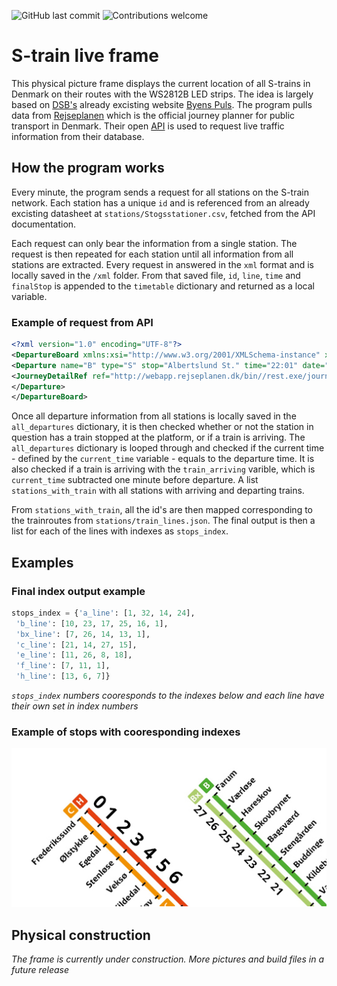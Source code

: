![GitHub last commit](https://img.shields.io/github/last-commit/uberibsen/s-train-frame)
![Contributions welcome](https://img.shields.io/badge/Contributions-welcome-brightgreen)

#  S-train live frame
This physical picture frame displays the current location of all S-trains in Denmark on their routes with the WS2812B LED strips. The idea is largely based on [DSB's](https://www.dsb.dk/) already excisting website [Byens Puls](https://www.rejseplanen.dk/bin/help.exe/mn?L=vs_livemap.vs_schematic&tpl=fullscreenmap&view=dsb&responsive=1&schematic=true). The program pulls data from [Rejseplanen](https://webapp.rejseplanen.dk/webapp/?language=en_EN) which is the official journey planner for public transport in Denmark. Their open [API](https://help.rejseplanen.dk/hc/da/articles/214174465-Rejseplanens-API) is used to request live traffic information from their database. 

## How the program works
Every minute, the program sends a request for all stations on the S-train network. Each station has a unique `id` and is referenced from an already excisting datasheet at `stations/Stogsstationer.csv`, fetched from the API documentation.

Each request can only bear the information from a single station. The request is then repeated for each station until all information from all stations are extracted. Every request in answered in the `xml` format and is locally saved in the `/xml` folder. From that saved file, `id`, `line`, `time` and `finalStop` is appended to the `timetable` dictionary and returned as a local variable.

### Example of request from API
```xml
<?xml version="1.0" encoding="UTF-8"?>
<DepartureBoard xmlns:xsi="http://www.w3.org/2001/XMLSchema-instance" xsi:noNamespaceSchemaLocation="http://webapp.rejseplanen.dk/xml/rest/hafasRestDepartureBoard.xsd">
<Departure name="B" type="S" stop="Albertslund St." time="22:01" date="01.12.20" id="8600621" line="B" messages="1" rtTrack="4" finalStop="Høje Taastrup St." direction="Høje Taastrup St.">
<JourneyDetailRef ref="http://webapp.rejseplanen.dk/bin//rest.exe/journeyDetail?ref=502704%2F192919%2F234768%2F50194%2F86%3Fdate%3D01.12.20" />
</Departure>
</DepartureBoard>
```

Once all departure information from all stations is locally saved in the `all_departures` dictionary, it is then checked whether or not the station in question has a train stopped at the platform, or if a train is arriving. The `all_departures` dictionary is looped through and checked if the current time - defined by the `current_time` variable - equals to the departure time. It is also checked if a train is arriving with the `train_arriving` varible, which is `current_time` subtracted one minute before departure. A list `stations_with_train` with all stations with arriving and departing trains.

From `stations_with_train`, all the id's are then mapped corresponding to the trainroutes from `stations/train_lines.json`. The final output is then a list for each of the lines with indexes as `stops_index`.
## Examples
### Final index output example
```python
stops_index = {'a_line': [1, 32, 14, 24],
 'b_line': [10, 23, 17, 25, 16, 1],
 'bx_line': [7, 26, 14, 13, 1], 
 'c_line': [21, 14, 27, 15],
 'e_line': [11, 26, 8, 18],
 'f_line': [7, 11, 1],
 'h_line': [13, 6, 7]}
```
*`stops_index` numbers cooresponds to the indexes below and each line have their own set in index numbers*
### Example of stops with cooresponding indexes
!["Line C, H, B and Bx on the S-train network"](img\example.jpg)

## Physical construction
*The frame is currently under construction. More pictures and build files in a future release*